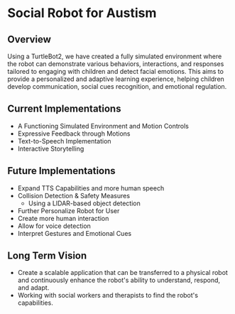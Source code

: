# Social Robot for Austism
## Overview
Using a TurtleBot2, we have created a fully simulated environment where the robot can demonstrate various behaviors, interactions, and responses tailored to engaging with children and detect facial emotions. This aims to provide a personalized and adaptive learning experience, helping children develop communication, social cues recognition, and emotional regulation.

## Current Implementations 
- A Functioning Simulated Environment and Motion Controls
- Expressive Feedback through Motions
- Text-to-Speech Implementation
- Interactive Storytelling
## Future Implementations
- Expand TTS Capabilities and more human speech
- Collision Detection & Safety Measures
  - Using a LIDAR-based object detection
- Further Personalize Robot for User 
- Create more human interaction
- Allow for voice detection
- Interpret Gestures and Emotional Cues
## Long Term Vision
- Create a scalable application that can be transferred to a physical robot and continuously enhance the robot's ability to understand, respond, and adapt.
- Working with social workers and therapists to find the robot's capabilities.






